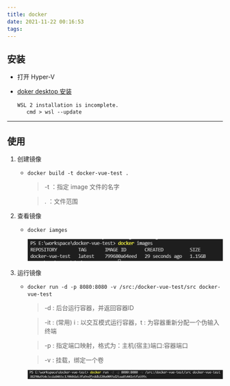 ```yaml
---
title: docker
date: 2021-11-22 00:16:53
tags:
---
```


## 安装

- 打开 Hyper-V
- [doker desktop 安装](https://www.docker.com/get-started)

      WSL 2 installation is incomplete.
         cmd > wsl --update

---

## 使用

1. 创建镜像
   - `docker build -t docker-vue-test .`

      > -t ：指定 image 文件的名字

      > . ：文件范围

2. 查看镜像
   - `docker iamges`

      ![查看镜像](docker/images.png)

3. 运行镜像
   - `docker run -d -p 8080:8080 -v /src:/docker-vue-test/src docker-vue-test`

      > -d : 后台运行容器，并返回容器ID

      > -it : (常用) i : 以交互模式运行容器，t : 为容器重新分配一个伪输入终端

      > -p : 指定端口映射，格式为：主机(宿主)端口:容器端口

      > -v : 挂载，绑定一个卷

      ![运行镜像](docker/imagesRun.png)
